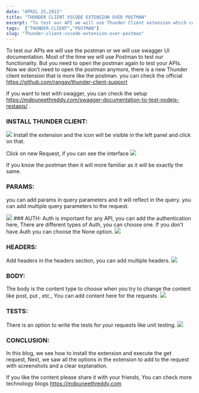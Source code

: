 ```yaml
---
date: "APRIL 25,2021"
title: "THUNDER CLIENT VSCODE EXTENSION OVER POSTMAN"
excerpt: "To test our API we will use Thunder Client extension which can takes over postman, Attached the screenshots of all options to add for the ..."
tags:  ["THUNDER-CLIENT","POSTMAN"]
slug: "Thunder-client-vscode-extension-over-postman"
---
```

To test our APIs we will use the postman or we will use swagger UI documentation. Most of the time we will use Postman to test our functionality. But you need to open the postman again to test your APIs. Now we don’t need to open the postman anymore, there is a new Thunder client extension that is more like the postman. you can check the official <a style="color: blue" href="https://github.com/rangav/thunder-client-support">https://github.com/rangav/thunder-client-support</a> 

If you want to test with swagger, you can check the setup <a style="color: blue" href="https://mdpuneethreddy.com/swagger-documentation-to-test-nodejs-restapis/">https://mdpuneethreddy.com/swagger-documentation-to-test-nodejs-restapis/</a> .

### INSTALL THUNDER CLIENT:
<Image src="/images/posts/Thunder-client-vscode-extension-over-postman_img1.png">
Install the extension and the icon will be visible in the left panel and click on that.

Click on new Request, if you can see the interface
<Image src="/images/posts/Thunder-client-vscode-extension-over-postman_img2.png">

If you know the postman then it will more familiar as it will be exactly the same.

### PARAMS:
you can add params in query parameters and it will reflect in the query. you can add multiple query parameters to the request.

<Image src="/images/posts/Thunder-client-vscode-extension-over-postman_img3.png">
### AUTH:
Auth is important for any API, you can add the authentication here, There are different types of Auth, you can choose one. If you don’t have Auth you can choose the None option.
<Image src="/images/posts/Thunder-client-vscode-extension-over-postman_img4.png">

### HEADERS:
Add headers in the headers section, you can add multiple headers.
<Image src="/images/posts/Thunder-client-vscode-extension-over-postman_img5.png">

### BODY:
The body is the content type to choose when you try to change the content like post, put , etc., You can add content here for the requests.
<Image src="/images/posts/Thunder-client-vscode-extension-over-postman_img6.png">

### TESTS:
There is an option to write the tests for your requests like unit testing.
<Image src="/images/posts/Thunder-client-vscode-extension-over-postman_img7.png">

### CONCLUSION:
In this blog, we see how to install the extension and execute the get request, Next, we saw all the options in the extension to add to the request with screenshots and a clear explanation.

If you like the content please share it with your friends, You can check more technology blogs <a style="color: blue" href=" https://mdpuneethreddy.com"> https://mdpuneethreddy.com</a> 